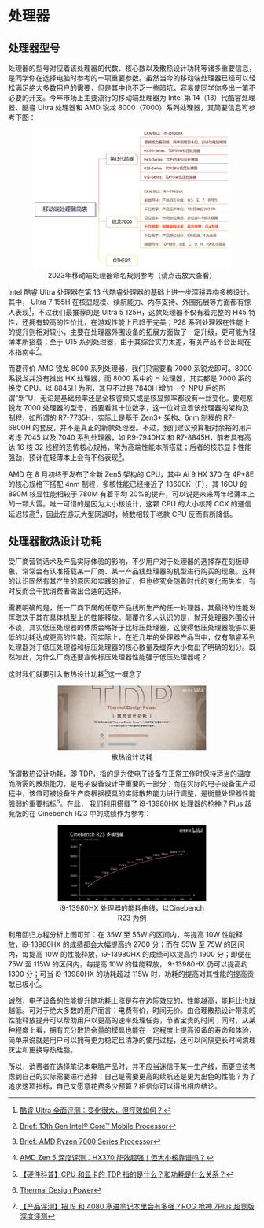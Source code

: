 # 处理器

## 处理器型号

处理器的型号对应着该处理器的代数、核心数以及散热设计功耗等诸多重要信息，是同学你在选择电脑时参考的一项重要参数。虽然当今的移动端处理器已经可以轻松满足绝大多数用户的需要，但是其中也不乏一些暗坑，容易使同学你多出一笔不必要的开支。今年市场上主要流行的移动端处理器为 Intel 第 14（13）代酷睿处理器、酷睿 Ultra 处理器和 AMD 锐龙 8000（7000）系列处理器，其简要信息可参考下图：

<div style="margin: 0 auto; text-align: center; width: 80%"><img src="./assets/CPUlist.png" />2023年移动端处理器命名规则参考（请点击放大查看）</div>

Intel 酷睿 Ultra 处理器在第 13 代酷睿处理器的基础上进一步深耕异构多核设计。其中， Ultra 7 155H 在核显规模、续航能力、内存支持、外围拓展等方面都有惊人表现[^3]，不过我们最推荐的是 Ultra 5 125H，这款处理器不仅有着完整的 H45 特性，还拥有较高的性价比，在游戏性能上已趋于完美；P28 系列处理器在性能上的提升则相对较小，主要在处理器外围设备的拓展方面做了一定升级，更可能为轻薄本所搭载；至于 U15 系列处理器，由于其综合实力太差，有关产品不会出现在本指南中[^4]。

而要评价 AMD 锐龙 8000 系列处理器，我们只需要看 7000 系锐龙即可。8000 系锐龙并没有推出 HX 处理器，而 8000 系中的 H 处理器，其实都是 7000 系的换皮 CPU。以 8845H 为例，其只不过是 7840H 增加一个 NPU 后的所谓“新”U，无论是基础频率还是全核睿频又或是核显频率都没有一丝变化。要观察锐龙 7000 处理器的型号，首要看其十位数字，这一位对应着该处理器的架构及制程，如所谓的 R7-7735H，实际上是基于 Zen3+ 架构、6nm 制程的 R7-6800H 的套皮，并不是真正的新款处理器。不过，我们建议预算相对余裕的用户考虑 7045 以及 7040 系列处理器，如 R9-7940HX 和 R7-8845H，前者具有高达 16 核 32 线程的恐怖核心规格，常为高端性能本所搭载；后者的核芯显卡性能强劲，预计在轻薄本上会有不俗表现[^5]。

AMD 在 8 月初终于发布了全新 Zen5 架构的 CPU，其中 Ai 9 HX 370 在 4P+8E 的核心规格下搭配 4nm 制程，多核性能已经接近了 13600K（F），其 16CU 的 890M 核显性能相较于 780M 有着平均 20%的提升，可以说是未来两年轻薄本上的一颗大雷。唯一可惜的是因为大小核设计，这颗 CPU 的大小核跨 CCX 的通信延迟较高[^6]，因此在游玩大型网游时，帧数相较于老款 CPU 反而有所降低。

[^3]: [酷睿 Ultra 全面评测：变化很大，但疗效如何？](https://www.bilibili.com/video/BV1PG411Y73S)
[^4]: [Brief: 13th Gen Intel® Core™ Mobile Processor](https://www.intel.cn/content/www/cn/zh/products/docs/processors/core/13th-gen-core-mobile-brief.html)
[^5]: [Brief: AMD Ryzen 7000 Series Processor](https://www.amd.com/zh-cn/products/processors/laptop/ryzen.html#%E8%A7%84%E6%A0%BC)
[^6]: [AMD Zen 5 深度评测：HX370 能效超强！但大小核靠谱吗？](https://www.bilibili.com/video/BV1ZE421w7eb)

## 处理器散热设计功耗

受厂商营销话术及产品实际体验的影响，不少用户对于处理器的选择存在刻板印象，常常会有认准搭载某一厂商、某一产品线处理器的机型进行购买的现象。这样的认识固然有其产生的原因和实践的验证，但也终究会随着时代的变化而失准，有时反而会干扰消费者做出合适的选择。

需要明确的是，任一厂商下属的任意产品线所生产的任一处理器，其最终的性能发挥取决于其在具体机型上的性能释放。颠覆许多人认识的是，抛开处理器外围设计不谈，其实低压处理器的体质会略好于比标压处理器，这使得低压处理器能够以更低的功耗达成更高的性能。而实际上，在近几年的处理器产品当中，仅有酷睿系列处理器对于低压处理器和标压处理器的核心数量及缓存大小做出了明确的划分。既然如此，为什么厂商还要宣传标压处理器性能强于低压处理器呢？

这时我们就要引入散热设计功耗[^7]这一概念了

<div style="margin: 0 auto; text-align: center; width: 60%"><img src="./assets/CPUtdp.png" />散热设计功耗</div>

[^7]: [【硬件科普】CPU 和显卡的 TDP 指的是什么？和功耗是什么关系？](https://www.bilibili.com/video/BV12L411976B/)

所谓散热设计功耗，即 TDP，指的是为使电子设备在正常工作时保持适当的温度而所需的散热能力，是电子设备设计中重要的一部分；而在实际的电子设备生产过程中，该值可被设备生产商根据模具的实际散热能力进行调整，是衡量处理器性能强弱的重要指标[^8]。在此， 我们利用搭载了 i9-13980HX 处理器的枪神 7 Plus 超竞版的在 Cinebench R23 中的成绩作为参考：

<div style="margin: 0 auto; text-align: center; width: 60%"><img src="./assets/TDPcompare.png" />i9-13980HX 处理器的能耗曲线，以Cinebench R23 为例</div>

利用回归方程分析上图可知：在 35W 至 55W 的区间内，每提高 10W 性能释放，i9-13980HX 的成绩都会大幅提高约 2700 分；而在 55W 至 75W 的区间内，每提高 10W 的性能释放，i9-13980HX 的成绩可以提高约 1900 分；即便在 75W 至 115W 的区间内，每提高 10W 的性能释放，i9-13980HX 仍可以提高约 1300 分；可当 i9-13980HX 的功耗超过 115W 时，功耗的提高对其性能的提高贡献已极小[^9]。

诚然，电子设备的性能提升随功耗上涨是存在边际效应的，性能越高，能耗比也就越低。可对于绝大多数的用户而言：电费有价，时间无价。由合理散热设计带来的性能释放提升可以帮助用户以更高的速率处理任务，节省宝贵的时间；同时，从某种程度上看，拥有充分散热余量的模具也能在一定程度上提高设备的寿命和体验，简单来说就是用户可以拥有更为稳定且清净的使用过程，还可以间隔更长时间清理灰尘和更换导热硅脂。

所以，消费者在选择笔记本电脑产品时，并不应当迷信于某一生产线，而更应该考虑到自己的实际需要进行选择：自己是需要更高的续航还是更为出色的性能？为了追求这项指标，自己又愿意花费多少预算？相信你可以得出相应结论。

[^8]: [Thermal Design Power](https://en.wikipedia.org/wiki/Thermal_design_power)
[^9]: [【产品评测】把 i9 和 4080 塞进笔记本里会有多强？ROG 枪神 7Plus 超竞版深度评测](https://www.bilibili.com/video/BV1W8411u7Hy/)
